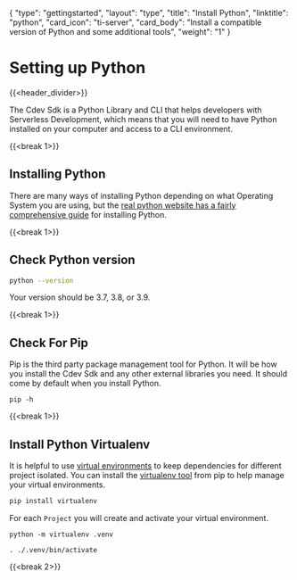 {
    "type": "gettingstarted",
    "layout": "type",
    "title": "Install Python",
    "linktitle": "python", 
    "card_icon": "ti-server",
    "card_body": "Install a compatible version of Python and some additional tools",
    "weight": "1"
}

# Setting up Python
{{<header_divider>}}


The Cdev Sdk is a Python Library and CLI that helps developers with Serverless Development, which means that you will need to have Python installed on your computer and access to a CLI environment.


{{<break 1>}}
## Installing Python
There are many ways of installing Python depending on what Operating System you are using, but the [real python website has a fairly comprehensive guide](https://realpython.com/installing-python/) for installing Python.


{{<break 1>}}
## Check Python version

```bash
python --version
```

Your version should be 3.7, 3.8, or 3.9.


{{<break 1>}}
## Check For Pip
Pip is the third party package management tool for Python. It will be how you install the Cdev Sdk and any other external libraries you need. It should come by default when you install Python.
```
pip -h
```

{{<break 1>}}

## Install Python Virtualenv
It is helpful to use [virtual environments](https://realpython.com/python-virtual-environments-a-primer/) to keep dependencies for different project isolated. You can install the [virtualenv tool](https://virtualenv.pypa.io/en/latest/) from pip to help manage your virtual environments. 

```bash
pip install virtualenv
```


For each `Project` you will create and activate your virtual environment.
```
python -m virtualenv .venv
```
```
. ./.venv/bin/activate
```


{{<break 2>}}